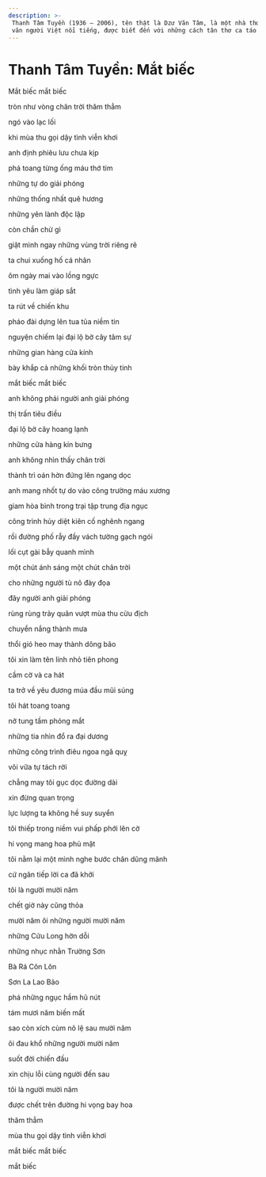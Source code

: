 ```yaml
---
description: >-
 Thanh Tâm Tuyền (1936 – 2006), tên thật là Dzư Văn Tâm, là một nhà thơ, nhà
 văn người Việt nổi tiếng, được biết đến với những cách tân thơ ca táo bạo.
---
```


# Thanh Tâm Tuyền: Mắt biếc

Mắt biếc mắt biếc

tròn như vòng chân trời thăm thẳm

ngó vào lạc lối

khi mùa thu gọi dậy tình viễn khơi

anh định phiêu lưu chưa kịp

phá toang từng ống máu thớ tim

những tự do giải phóng

những thống nhất quê hương

những yên lành độc lập

còn chần chừ gì

giật mình ngay những vùng trời riêng rẽ

ta chui xuống hố cá nhân

ôm ngày mai vào lồng ngực

tình yêu làm giáp sắt

ta rút về chiến khu

pháo đài dựng lên tua tủa niềm tin

nguyện chiếm lại đại lộ bờ cây tâm sự

những gian hàng cửa kính

bày khắp cả những khối tròn thủy tinh

mắt biếc mắt biếc

anh không phải người anh giải phóng

thị trấn tiêu điều

đại lộ bờ cây hoang lạnh

những cửa hàng kín bưng

anh không nhìn thấy chân trời

thành trì oán hờn đứng lên ngang dọc

anh mang nhốt tự do vào công trường máu xương

giam hòa bình trong trại tập trung địa ngục

công trình hủy diệt kiên cố nghênh ngang

rồi đường phố rẫy đầy vách tường gạch ngói

lối cụt gài bẫy quanh mình

một chút ánh sáng một chút chân trời

cho những người tù nô đày đọa

đây người anh giải phóng

rùng rùng trảy quân vượt mùa thu cừu địch

chuyển nắng thành mưa

thổi gió heo may thành dông bão

tôi xin làm tên lính nhỏ tiên phong

cầm cờ và ca hát

ta trở về yêu đương múa đầu mũi súng

tôi hát toang toang

nở tung tầm phóng mắt

những tia nhìn đổ ra đại dương

những công trình điêu ngoa ngã quỵ

vôi vữa tự tách rời

chẳng may tôi gục dọc đường dài

xin đừng quan trọng

lực lượng ta không hề suy suyển

tôi thiếp trong niềm vui phấp phới lên cờ

hi vọng mang hoa phủ mặt

tôi nằm lại một mình nghe bước chân dũng mãnh

cứ ngân tiếp lời ca đã khởi

tôi là người mười năm

chết giờ này cũng thỏa

mười năm ôi những người mười năm

những Cửu Long hờn dỗi

những nhục nhằn Trường Sơn

Bà Rá Côn Lôn

Sơn La Lao Bảo

phá những ngục hầm hũ nút

tám mươi năm biến mất

sao còn xích cùm nô lệ sau mười năm

ôi đau khổ những người mười năm

suốt đời chiến đấu

xin chịu lỗi cùng người đến sau

tôi là người mười năm

được chết trên đường hi vọng bay hoa

thăm thẳm

mùa thu gọi dậy tình viễn khơi

mắt biếc mắt biếc

mắt biếc

